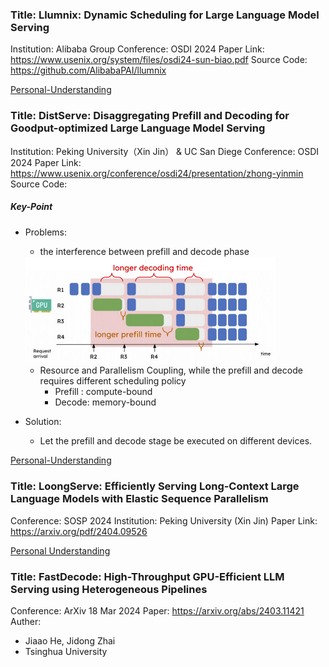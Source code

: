 ### Title: Llumnix: Dynamic Scheduling for Large Language Model Serving
Institution: Alibaba Group
Conference: OSDI 2024
Paper Link: https://www.usenix.org/system/files/osdi24-sun-biao.pdf
Source Code: https://github.com/AlibabaPAI/llumnix

[Personal-Understanding](./Llumnix-OSDI2024.md)

### Title: DistServe: Disaggregating Prefill and Decoding for Goodput-optimized Large Language Model Serving
Institution: Peking University（Xin Jin） & UC San Diege
Conference: OSDI 2024
Paper Link: https://www.usenix.org/conference/osdi24/presentation/zhong-yinmin
Source Code:

##### Key-Point
- Problems: 
    - the interference between prefill and decode phase

    <img src="./pictures/DistServe-interfernce.png" width=400>

    - Resource and Parallelism Coupling, while the prefill and decode requires different scheduling policy
        - Prefill : compute-bound
        - Decode: memory-bound
- Solution:
    - Let the prefill and decode stage be executed on different devices.

[Personal-Understanding](./DistServe.md)

### Title: LoongServe: Efficiently Serving Long-Context Large Language Models with Elastic Sequence Parallelism 
Conference: SOSP 2024 
Institution: Peking University (Xin Jin)
Paper Link: https://arxiv.org/pdf/2404.09526 

[Personal Understanding](./LoongServe-SOSP2024.md)


### Title: FastDecode: High-Throughput GPU-Efficient LLM Serving using Heterogeneous Pipelines
Conference: ArXiv 18 Mar 2024
Paper: https://arxiv.org/abs/2403.11421
Auther: 
- Jiaao He, Jidong Zhai
- Tsinghua University

